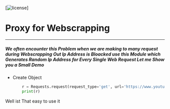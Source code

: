 [![license](https://img.shields.io/github/license/mashape/apistatus.svg?maxAge=2592000)]

# Proxy for Webscrapping 
------------------------------
##### We often encounter this Problem when we are making to many request during Webscrapping Out Ip Address is Bloacked use this Module which Generates Random Ip Address for Every Single Web Request Let me Show you a Small Demo 

- Create Object 
    ```python
        r = Requests.request(request_type='get', url='https://www.youtube.com')
        print(r)
    ```
      
Well ist That easy to use it 
